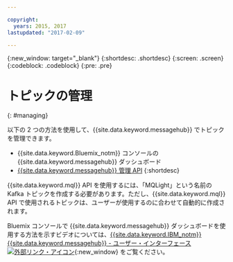 ```yaml
---

copyright:
  years: 2015, 2017
lastupdated: "2017-02-09"

---
```


{:new_window: target="_blank"}
{:shortdesc: .shortdesc}
{:screen: .screen}
{:codeblock: .codeblock}
{:pre: .pre}

# トピックの管理
{: #managing}

以下の 2 つの方法を使用して、{{site.data.keyword.messagehub}} でトピックを管理できます。

* {{site.data.keyword.Bluemix_notm}} コンソールの {{site.data.keyword.messagehub}} ダッシュボード
* [{{site.data.keyword.messagehub}} 管理 API](/docs/services/MessageHub/messagehub037.html)
{:shortdesc}

{{site.data.keyword.mql}} API を使用するには、「MQLight」という名前の Kafka トピックを作成する必要があります。ただし、{{site.data.keyword.mql}} API で使用されるトピックは、ユーザーが使用するのに合わせて自動的に作成されます。

Bluemix コンソールで {{site.data.keyword.messagehub}} ダッシュボードを使用する方法を示すビデオについては、[{{site.data.keyword.IBM_notm}} {{site.data.keyword.messagehub}} - ユーザー・インターフェース ![外部リンク・アイコン](../../icons/launch-glyph.svg "外部リンク・アイコン")](https://www.youtube.com/watch?v=lZulxqv_rHc){:new_window} をご覧ください。
